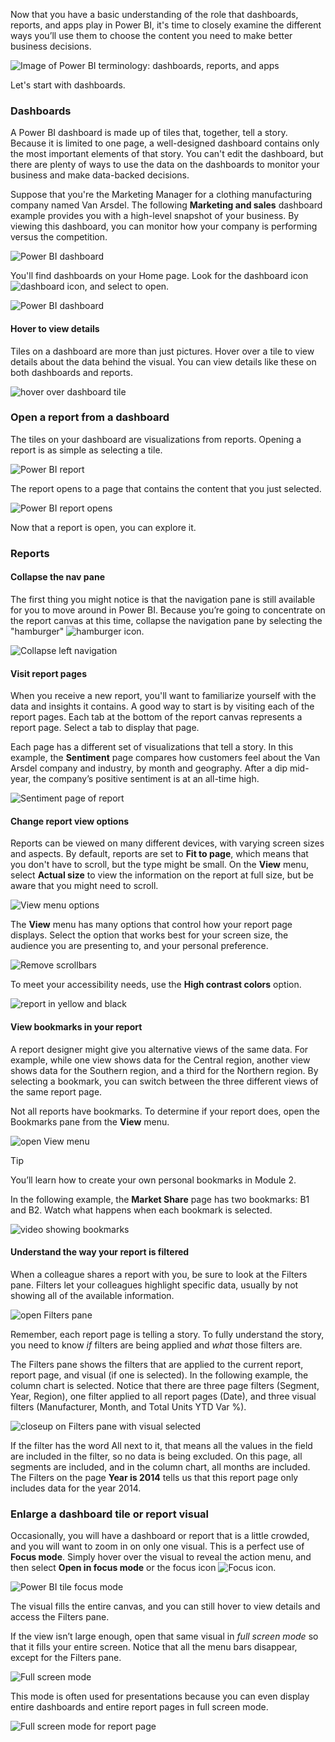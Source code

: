 Now that you have a basic understanding of the role that dashboards, reports, and apps play in Power BI, it's time to closely examine the different ways you’ll use them to choose the content you need to make better business decisions.

![Image of Power BI terminology: dashboards, reports, and apps](../media/1-3/power-bi-terminology.png)

Let's start with dashboards.

### Dashboards

A Power BI dashboard is made up of tiles that, together, tell a story. Because it is limited to one page, a well-designed dashboard contains only the most important elements of that story. You can't edit the dashboard, but there are plenty of ways to use the data on the dashboards to monitor your business and make data-backed decisions. 

Suppose that you're the Marketing Manager for a clothing manufacturing company named Van Arsdel. The following **Marketing and sales** dashboard example provides you with a high-level snapshot of your business. By viewing this dashboard, you can monitor how your company is performing versus the competition.

![Power BI dashboard](../media/1-3/power-bi-dashboard.png)

You'll find dashboards on your Home page. Look for the dashboard icon ![dashboard icon](../media/1-3/power-bi-dashboard-icon.png), and select to open.

![Power BI dashboard](../media/1-3/power-bi-open-dash/power-bi-open-dash.gif)


#### Hover to view details
Tiles on a dashboard are more than just pictures. Hover over a tile to view details about the data behind the visual. You can view details like these on both dashboards and reports. 

![hover over dashboard tile](../media/1-3/power-bi-hover.png)


### Open a report from a dashboard
The tiles on your dashboard are visualizations from reports. Opening a report is as simple as selecting a tile. 

![Power BI report](../media/1-3/power-bi-open-report/power-bi-open-report.gif)

The report opens to a page that contains the content that you just selected. 

![Power BI report opens](../media/1-3/power-bi-open-report2.png)


Now that a report is open, you can explore it.

### Reports

#### Collapse the nav pane

The first thing you might notice is that the navigation pane is still available for you to move around in Power BI. Because you’re going to concentrate on the report canvas at this time, collapse the navigation pane by selecting the "hamburger" ![hamburger](../media/1-3/power-bi-hamburger.png) icon.

![Collapse left navigation](../media/1-3/power-bi-collapse-left-nav.png)


#### Visit report pages

When you receive a new report, you'll want to familiarize yourself with the data and insights it contains. A good way to start is by visiting each of the report pages. Each tab at the bottom of the report canvas represents a report page. Select a tab to display that page.

Each page has a different set of visualizations that tell a story. In this example, the **Sentiment** page compares how customers feel about the Van Arsdel company and industry, by month and geography. After a dip mid-year, the company’s positive sentiment is at an all-time high.

![Sentiment page of report](../media/1-3/power-bi-sentiment.png)


#### Change report view options

Reports can be viewed on many different devices, with varying screen sizes and aspects. By default, reports are set to **Fit to page**, which means that you don't have to scroll, but the type might be small. On the **View** menu, select **Actual size** to view the information on the report at full size, but be aware that you might need to scroll.  

![View menu options](../media/1-3/power-bi-view-menu.png)

The **View** menu has many options that control how your report page displays. Select the option that works best for your screen size, the audience you are presenting to, and your personal preference. 

![Remove scrollbars](../media/1-3/power-bi-no-scroll.png)

To meet your accessibility needs, use the **High contrast colors** option. 

![report in yellow and black](../media/1-3/power-bi-contrast.png)



#### View bookmarks in your report

A report designer might give you alternative views of the same data. For example, while one view shows data for the Central region, another view shows data for the Southern region, and a third for the Northern region. By selecting a bookmark, you can switch between the three different views of the same report page.  

Not all reports have bookmarks. To determine if your report does, open the Bookmarks pane from the **View** menu. 

![open View menu](../media/1-3/power-bi-bookmarks.png)


> [!TIP] 
> You’ll learn how to create your own personal bookmarks in Module 2.


In the following example, the **Market Share** page has two bookmarks: B1 and B2. Watch what happens when each bookmark is selected. 

![video showing bookmarks](../media/1-3/power-bi-bookmarks/power-bi-bookmarks.gif)


#### Understand the way your report is filtered

When a colleague shares a report with you, be sure to look at the Filters pane. Filters let your colleagues highlight specific data, usually by not showing all of the available information. 

![open Filters pane](../media/1-3/power-bi-expand-filters.png)

Remember, each report page is telling a story. To fully understand the story, you need to know *if* filters are being applied and *what* those filters are. 

The Filters pane shows the filters that are applied to the current report, report page, and visual (if one is selected). In the following example, the column chart is selected. Notice that there are three page filters (Segment, Year, Region), one filter applied to all report pages (Date), and three visual filters (Manufacturer, Month, and Total Units YTD Var %). 

![closeup on Filters pane with visual selected](../media/1-3/power-bi-visual-filters.png)

If the filter has the word All next to it, that means all the values in the field are included in the filter, so no data is being excluded. On this page, all segments are included, and in the column chart, all months are included. The Filters on the page **Year is 2014** tells us that this report page only includes data for the year 2014.

### Enlarge a dashboard tile or report visual
Occasionally, you will have a dashboard or report that is a little crowded, and you will want to zoom in on only one visual. This is a perfect use of **Focus mode**. Simply hover over the visual to reveal the action menu, and then select **Open in focus mode** or the focus icon ![Focus icon](../media/1-3/power-bi-focus-icon.png). 

![Power BI tile focus mode](../media/1-3/power-bi-report-focus.png)

The visual fills the entire canvas, and you can still hover to view details and access the Filters pane.

If the view isn’t large enough, open that same visual in *full screen mode* so that it fills your entire screen. Notice that all the menu bars disappear, except for the Filters pane. 

![Full screen mode](../media/1-3/power-bi-full-screen.png)

This mode is often used for presentations because you can even display entire dashboards and entire report pages in full screen mode. 

![Full screen mode for report page](../media/1-3/power-bi-fullscreen.png)
